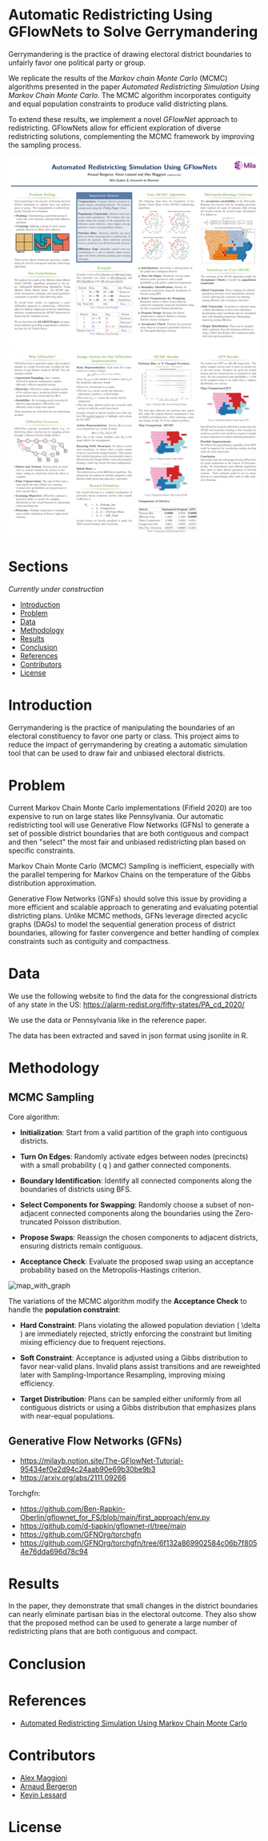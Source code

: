 # Automatic Redistricting Using GFlowNets to Solve Gerrymandering

Gerrymandering is the practice of drawing electoral
district boundaries to unfairly favor one political
party or group.

We replicate the results of the _Markov chain Monte Carlo_
(MCMC) algorithms presented in the paper _Automated Redistricting Simulation Using Markov Chain Monte Carlo_. The MCMC algorithm incorporates contiguity and equal population constraints to produce valid districting plans.

To extend these results, we implement a novel _GFlowNet_ approach to redistricting. GFlowNets allow for efficient exploration of diverse redistricting solutions, complementing the MCMC framework by improving the sampling process.

![Poster Page 1](poster/poster_page_1.png)
![Poster Page 2](poster/poster_page_2.png)

# Sections

_Currently under construction_

- [Introduction](#introduction)
- [Problem](#problem)
- [Data](#data)
- [Methodology](#methodology)
- [Results](#results)
- [Conclusion](#conclusion)
- [References](#references)
- [Contributors](#contributors)
- [License](#license)

# Introduction

Gerrymandering is the practice of manipulating the boundaries of an electoral
constituency to favor one party or class. This project aims to reduce the impact
of gerrymandering by creating a automatic simulation tool that can be used to
draw fair and unbiased electoral districts.

# Problem

Current Markov Chain Monte Carlo implementations (Fifield 2020) are too
expensive to run on large states like Pennsylvania. Our automatic
redistricting tool will use Generative Flow Networks (GFNs) to generate a set
of possible district boundaries that are both contiguous and compact and
then "select" the most fair and unbiased redistricting plan based on specific
constraints.

Markov Chain Monte Carlo (MCMC) Sampling is inefficient, especially with the
parallel tempering for Markov Chains on the temperature of the Gibbs
distribution approximation.

Generative Flow Networks (GNFs) should solve this issue by providing a more
efficient and scalable approach to generating and evaluating potential
districting plans. Unlike MCMC methods, GFNs leverage directed acyclic graphs
(DAGs) to model the sequential generation process of district boundaries,
allowing for faster convergence and better handling of complex constraints
such as contiguity and compactness.

# Data

We use the following website to find the data for the congressional districts of any state in the US:
https://alarm-redist.org/fifty-states/PA_cd_2020/

We use the data or Pennsylvania like in the reference paper.

The data has been extracted and saved in json format using jsonlite in R.

# Methodology

## MCMC Sampling

Core algorithm:
- **Initialization**: Start from a valid partition of the graph into contiguous districts.

- **Turn On Edges**: Randomly activate edges between nodes (precincts) with a small probability \( q \) and gather connected components.

- **Boundary Identification**: Identify all connected components along the boundaries of districts using BFS.

- **Select Components for Swapping**: Randomly choose a subset of non-adjacent connected components along the boundaries using the Zero-truncated Poisson distribution.

- **Propose Swaps**: Reassign the chosen components to adjacent districts, ensuring districts remain contiguous.

- **Acceptance Check**: Evaluate the proposed swap using an acceptance probability based on the Metropolis-Hastings criterion.

![map_with_graph](https://github.com/user-attachments/assets/7149221e-9de4-45a8-8618-e40fe806798d)

The variations of the MCMC algorithm modify the **Acceptance Check** to handle the **population constraint**:

- **Hard Constraint**: Plans violating the allowed population deviation \( \delta \) are immediately rejected, strictly enforcing the constraint but limiting mixing efficiency due to frequent rejections.

- **Soft Constraint**: Acceptance is adjusted using a Gibbs distribution to favor near-valid plans. Invalid plans assist transitions and are reweighted later with Sampling-Importance Resampling, improving mixing efficiency.

- **Target Distribution**: Plans can be sampled either uniformly from all contiguous districts or using a Gibbs distribution that emphasizes plans with near-equal populations.




## Generative Flow Networks (GFNs)

- https://milayb.notion.site/The-GFlowNet-Tutorial-95434ef0e2d94c24aab90e69b30be9b3
- https://arxiv.org/abs/2111.09266

Torchgfn:

- https://github.com/Ben-Rapkin-Oberlin/gflownet_for_FS/blob/main/first_approach/env.py
- https://github.com/d-tiapkin/gflownet-rl/tree/main
- https://github.com/GFNOrg/torchgfn
- https://github.com/GFNOrg/torchgfn/tree/6f132a869902584c06b7f8054e76dda696d78c94

# Results

In the paper, they demonstrate that small changes in the district boundaries can
nearly eliminate partisan bias in the electoral outcome. They also show that
the proposed method can be used to generate a large number of redistricting
plans that are both contiguous and compact.

# Conclusion

# References

- [Automated Redistricting Simulation Using Markov Chain Monte Carlo](https://imai.fas.harvard.edu/research/files/redist.pdf)

# Contributors

- [Alex Maggioni](alex.maggioni@mila.quebec)
- [Arnaud Bergeron](arnaud.bergeron@mila.quebec)
- [Kevin Lessard](kevin.lessard@mila.quebec)

# License
